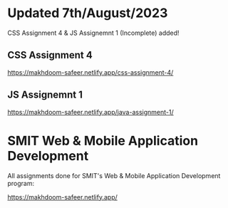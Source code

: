 # Updated 7th/August/2023
CSS Assignment 4 & JS Assignemnt 1 (Incomplete) added!

## CSS Assignment 4
https://makhdoom-safeer.netlify.app/css-assignment-4/

## JS Assignemnt 1
https://makhdoom-safeer.netlify.app/java-assignment-1/

# SMIT Web & Mobile Application Development
All assignments done for SMIT's Web & Mobile Application Development program:

https://makhdoom-safeer.netlify.app/
